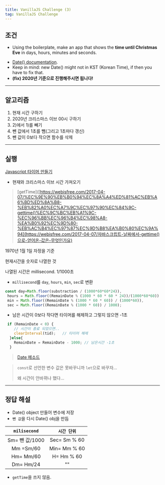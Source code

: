 ```yaml
---
title: VanillaJS Challenge (3)
tag: VanillaJS Challenge
---
```




## 조건

+ Using the boilerplate, make an app that shows the **time until Christmas Eve** in days, hours, minutes and seconds.

- [Date() documentation](https://developer.mozilla.org/ko/docs/Web/JavaScript/Reference/Global_Objects/Date)﻿.
- Keep in mind: new Date() might not in KST (Korean Time), if then you have to fix that.
- **(fix) 2020년 기준으로 진행해주시면 됩니다!**



---

## 알고리즘

1. 현재 시간 구하기
2. 2020년 크리스마스 이브 00시 구하기
3.  2)에서 1)를 빼기 
4. 뺀 값에서 1초를 뺌(그리고 1초마다 갱신)
5. 뺀 값이 0보다 작으면 함수를 삭제



---

## 실행

[Javascript 타이머 만들기](https://basketdeveloper.tistory.com/4)

+ 현재와  크리스마스 이브 시간 가져오기 

> [getTime]([https://webisfree.com/2017-04-07/%EC%9E%90%EB%B0%94%EC%8A%A4%ED%81%AC%EB%A6%BD%ED%8A%B8-%EB%82%A0%EC%A7%9C%EC%97%90%EC%84%9C-gettime()%EC%9C%BC%EB%A1%9C-%EC%96%BB%EC%96%B4%EC%98%A8-%EA%B0%92%EC%9D%80-%EB%AC%B4%EC%97%87%EC%9D%B8%EA%B0%80%EC%9A%94](https://webisfree.com/2017-04-07/자바스크립트-날짜에서-gettime()으로-얻어온-값은-무엇인가요)

1970년 1월 1일 자정을 기준

현재시간을 숫자로 나열한 것

나열된 시간은 millisecond. 1/1000초

+ `millisecond`를 `day`, `hours`, `min`, `sec`로 변환

```js
const day=Math.floor(substraction / (1000*60*60*24)),
 hours = Math.floor((RemainDate % (1000 * 60 * 60 * 24))/(1000*60*60)),
 min = Math.floor((RemainDate % (1000 * 60 * 60)) / (1000*60)),
 sec = Math.floor((RemainDate % (1000 * 60)) / 1000);
```

+  남은 시간이 0보다 작다면 타이머를 해제하고 그렇지 않으면 -1초

```js
 if (RemainDate < 0) {      
    // 시간이 종료 되었으면..
    clearInterval(tid);   // 타이머 해제
  }else{
    RemainDate = RemainDate - 1000; // 남은시간 -1초
  }
```

> [Date 메소드](http://tcpschool.com/javascript/js_standard_dateMethod)



>  `const`로 선언한 변수 값은 못바꾸니까 `let`으로 바꾸자...
>
> 왜 시간이 안바뀌나 했다... 



---

## 정답 해설

+ Date() object 만들어 변수에 저장
+ `뺀 값`을 다시 Date() obj을 만듬

|  `milisecond`  | `시간 단위`  |
| :------------: | :----------: |
| Sm= 뺀 값/1000 | Sec= Sm % 60 |
|   Mm =Sm/60    | Min= Mm % 60 |
|   Hm= Mm/60    |  H= Hm % 60  |
|   Dm= Hm/24    |      ""      |

+ `getTime`을 쓰지 않음.


